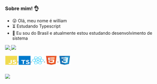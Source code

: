 ### Sobre mim! 👌

* 😜 Olá, meu nome é william
* ⏳ Estudando Typescript
* 🎉 Eu sou do Brasil e atualmente estou estudando desenvolvimento de sistema

<div>
  <a href="https://github.com/Hawxsw">
  <img height="180em" src="https://github-readme-stats.vercel.app/api?username=Hawxsw&show_icons=true&theme=dark&include_all_commits=true&count_private=true"/>
  <img height="180em" src="https://github-readme-stats.vercel.app/api/top-langs/?username=Hawxsw&layout=compact&langs_count=7&theme=dark"/>
</div>
  <div style="display: inline_block"><br>
  <img align="center" alt="Hawx-Js" height="30" width="40" src="https://raw.githubusercontent.com/devicons/devicon/master/icons/javascript/javascript-plain.svg">
  <img align="center" alt="Hawx-Ts" height="30" width="40" src="https://raw.githubusercontent.com/devicons/devicon/master/icons/typescript/typescript-plain.svg">
  <img align="center" alt="Hawx-React" height="30" width="40" src="https://raw.githubusercontent.com/devicons/devicon/master/icons/react/react-original.svg">
  <img align="center" alt="Hawx-HTML" height="30" width="40" src="https://raw.githubusercontent.com/devicons/devicon/master/icons/html5/html5-original.svg">
  <img align="center" alt="Hawx-CSS" height="30" width="40" src="https://raw.githubusercontent.com/devicons/devicon/master/icons/css3/css3-original.svg">
</div>

   ##
  
<a href="https://www.linkedin.com/in/william-silva-089b1b16a/" target="_blank"><img src="https://img.shields.io/badge/-LinkedIn-%230077B5?style=for-the-badge&logo=linkedin&logoColor=white" target="_blank"></a> 
